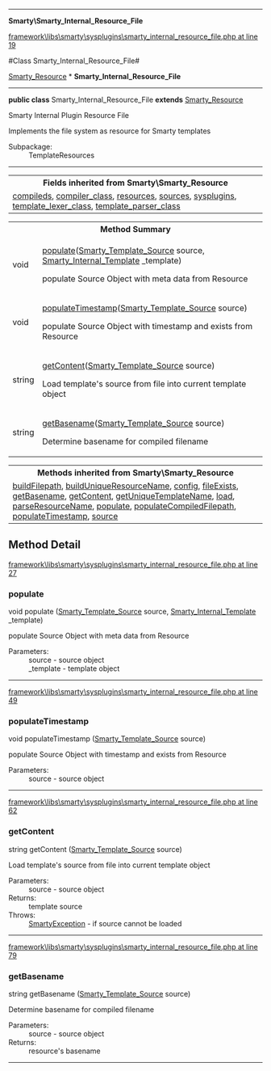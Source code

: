 

- - -

**Smarty\Smarty_Internal_Resource_File**


<a href="https://github.com/JeyDotC/Hirudo/blob/master/framework/libs/smarty/sysplugins/smarty_internal_resource_file.php#L19" target='_blank'>framework\libs\smarty\sysplugins\smarty_internal_resource_file.php at line 19</a>

#Class Smarty_Internal_Resource_File#

<a href="https://github.com/JeyDotC/Hirudo-docs/blob/master/Smarty/Smarty_Resource.md">Smarty_Resource</a>
    * **Smarty_Internal_Resource_File**




- - -

<p><strong>public  class</strong> <span>Smarty_Internal_Resource_File</span>
<strong>extends</strong> <a href="https://github.com/JeyDotC/Hirudo-docs/blob/master/Smarty/Smarty_Resource.md">Smarty_Resource</a>

</p>

<div class="comment" id="overview_description"><p>Smarty Internal Plugin Resource File</p><p>Implements the file system as resource for Smarty templates</p></div>

<dl>
<dt>Subpackage:</dt>
<dd>TemplateResources</dd>
</dl>


- - -

<table class="inherit">
<tr><th colspan="2">Fields inherited from Smarty\Smarty_Resource</th></tr>
<tr><td><a href="https://github.com/JeyDotC/Hirudo-docs/blob/master/Smarty/Smarty_Resource.md#compileds">compileds</a>, <a href="https://github.com/JeyDotC/Hirudo-docs/blob/master/Smarty/Smarty_Resource.md#compiler_class">compiler_class</a>, <a href="https://github.com/JeyDotC/Hirudo-docs/blob/master/Smarty/Smarty_Resource.md#resources">resources</a>, <a href="https://github.com/JeyDotC/Hirudo-docs/blob/master/Smarty/Smarty_Resource.md#sources">sources</a>, <a href="https://github.com/JeyDotC/Hirudo-docs/blob/master/Smarty/Smarty_Resource.md#sysplugins">sysplugins</a>, <a href="https://github.com/JeyDotC/Hirudo-docs/blob/master/Smarty/Smarty_Resource.md#template_lexer_class">template_lexer_class</a>, <a href="https://github.com/JeyDotC/Hirudo-docs/blob/master/Smarty/Smarty_Resource.md#template_parser_class">template_parser_class</a></td></tr></table>

<table id="summary_method">
<tr><th colspan="2">Method Summary</th></tr>
<tr>
<td><span class='k'></span> <span class='nx'>void</span></td>
<td class="description"><p class="name"><a href="#populate">populate</a>(<a href="https://github.com/JeyDotC/Hirudo/blob/master/smarty/Smarty_Template_Source.md">Smarty_Template_Source</a> source, <a href="https://github.com/JeyDotC/Hirudo/blob/master/smarty/Smarty_Internal_Template.md">Smarty_Internal_Template</a> _template)</p><p class="description">populate Source Object with meta data from Resource</p></td>
</tr>
<tr>
<td><span class='k'></span> <span class='nx'>void</span></td>
<td class="description"><p class="name"><a href="#populatetimestamp">populateTimestamp</a>(<a href="https://github.com/JeyDotC/Hirudo/blob/master/smarty/Smarty_Template_Source.md">Smarty_Template_Source</a> source)</p><p class="description">populate Source Object with timestamp and exists from Resource</p></td>
</tr>
<tr>
<td><span class='k'></span> <span class='nx'>string</span></td>
<td class="description"><p class="name"><a href="#getcontent">getContent</a>(<a href="https://github.com/JeyDotC/Hirudo/blob/master/smarty/Smarty_Template_Source.md">Smarty_Template_Source</a> source)</p><p class="description">Load template's source from file into current template object</p></td>
</tr>
<tr>
<td><span class='k'></span> <span class='nx'>string</span></td>
<td class="description"><p class="name"><a href="#getbasename">getBasename</a>(<a href="https://github.com/JeyDotC/Hirudo/blob/master/smarty/Smarty_Template_Source.md">Smarty_Template_Source</a> source)</p><p class="description">Determine basename for compiled filename</p></td>
</tr>
</table>

<table class="inherit">
<tr><th colspan="2">Methods inherited from Smarty\Smarty_Resource</th></tr>
<tr><td><a href="https://github.com/JeyDotC/Hirudo-docs/blob/master/Smarty/Smarty_Resource.md#buildFilepath">buildFilepath</a>, <a href="https://github.com/JeyDotC/Hirudo-docs/blob/master/Smarty/Smarty_Resource.md#buildUniqueResourceName">buildUniqueResourceName</a>, <a href="https://github.com/JeyDotC/Hirudo-docs/blob/master/Smarty/Smarty_Resource.md#config">config</a>, <a href="https://github.com/JeyDotC/Hirudo-docs/blob/master/Smarty/Smarty_Resource.md#fileExists">fileExists</a>, <a href="https://github.com/JeyDotC/Hirudo-docs/blob/master/Smarty/Smarty_Resource.md#getBasename">getBasename</a>, <a href="https://github.com/JeyDotC/Hirudo-docs/blob/master/Smarty/Smarty_Resource.md#getContent">getContent</a>, <a href="https://github.com/JeyDotC/Hirudo-docs/blob/master/Smarty/Smarty_Resource.md#getUniqueTemplateName">getUniqueTemplateName</a>, <a href="https://github.com/JeyDotC/Hirudo-docs/blob/master/Smarty/Smarty_Resource.md#load">load</a>, <a href="https://github.com/JeyDotC/Hirudo-docs/blob/master/Smarty/Smarty_Resource.md#parseResourceName">parseResourceName</a>, <a href="https://github.com/JeyDotC/Hirudo-docs/blob/master/Smarty/Smarty_Resource.md#populate">populate</a>, <a href="https://github.com/JeyDotC/Hirudo-docs/blob/master/Smarty/Smarty_Resource.md#populateCompiledFilepath">populateCompiledFilepath</a>, <a href="https://github.com/JeyDotC/Hirudo-docs/blob/master/Smarty/Smarty_Resource.md#populateTimestamp">populateTimestamp</a>, <a href="https://github.com/JeyDotC/Hirudo-docs/blob/master/Smarty/Smarty_Resource.md#source">source</a></td></tr></table>

<h2 id="detail_method">Method Detail</h2>

<a href="https://github.com/JeyDotC/Hirudo/blob/master/framework/libs/smarty/sysplugins/smarty_internal_resource_file.php#L27" target='_blank'>framework\libs\smarty\sysplugins\smarty_internal_resource_file.php at line 27</a>

<h3 id="populate()">populate</h3>
<span class='k'></span> <span class='nx'>void</span> <span class='nf'>populate</span> (<a href="https://github.com/JeyDotC/Hirudo/blob/master/smarty/Smarty_Template_Source.md">Smarty_Template_Source</a> source, <a href="https://github.com/JeyDotC/Hirudo/blob/master/smarty/Smarty_Internal_Template.md">Smarty_Internal_Template</a> _template)

<div class="details">
<p>populate Source Object with meta data from Resource</p><dl>
<dt>Parameters:</dt>
<dd>source - source object</dd>
<dd>_template - template object</dd>
</dl>

</div>

- - -


<a href="https://github.com/JeyDotC/Hirudo/blob/master/framework/libs/smarty/sysplugins/smarty_internal_resource_file.php#L49" target='_blank'>framework\libs\smarty\sysplugins\smarty_internal_resource_file.php at line 49</a>

<h3 id="populateTimestamp()">populateTimestamp</h3>
<span class='k'></span> <span class='nx'>void</span> <span class='nf'>populateTimestamp</span> (<a href="https://github.com/JeyDotC/Hirudo/blob/master/smarty/Smarty_Template_Source.md">Smarty_Template_Source</a> source)

<div class="details">
<p>populate Source Object with timestamp and exists from Resource</p><dl>
<dt>Parameters:</dt>
<dd>source - source object</dd>
</dl>

</div>

- - -


<a href="https://github.com/JeyDotC/Hirudo/blob/master/framework/libs/smarty/sysplugins/smarty_internal_resource_file.php#L62" target='_blank'>framework\libs\smarty\sysplugins\smarty_internal_resource_file.php at line 62</a>

<h3 id="getContent()">getContent</h3>
<span class='k'></span> <span class='nx'>string</span> <span class='nf'>getContent</span> (<a href="https://github.com/JeyDotC/Hirudo/blob/master/smarty/Smarty_Template_Source.md">Smarty_Template_Source</a> source)

<div class="details">
<p>Load template's source from file into current template object</p><dl>
<dt>Parameters:</dt>
<dd>source - source object</dd>
<dt>Returns:</dt>
<dd>template source</dd>
<dt>Throws:</dt>
<dd><a href="../smarty/smartyexception.html">SmartyException</a> - if source cannot be loaded</dd>
</dl>

</div>

- - -


<a href="https://github.com/JeyDotC/Hirudo/blob/master/framework/libs/smarty/sysplugins/smarty_internal_resource_file.php#L79" target='_blank'>framework\libs\smarty\sysplugins\smarty_internal_resource_file.php at line 79</a>

<h3 id="getBasename()">getBasename</h3>
<span class='k'></span> <span class='nx'>string</span> <span class='nf'>getBasename</span> (<a href="https://github.com/JeyDotC/Hirudo/blob/master/smarty/Smarty_Template_Source.md">Smarty_Template_Source</a> source)

<div class="details">
<p>Determine basename for compiled filename</p><dl>
<dt>Parameters:</dt>
<dd>source - source object</dd>
<dt>Returns:</dt>
<dd>resource's basename</dd>
</dl>

</div>

- - -

